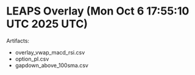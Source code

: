 # LEAPS Overlay (Mon Oct  6 17:55:10 UTC 2025 UTC)

Artifacts:
- overlay_vwap_macd_rsi.csv
- option_pl.csv
- gapdown_above_100sma.csv
